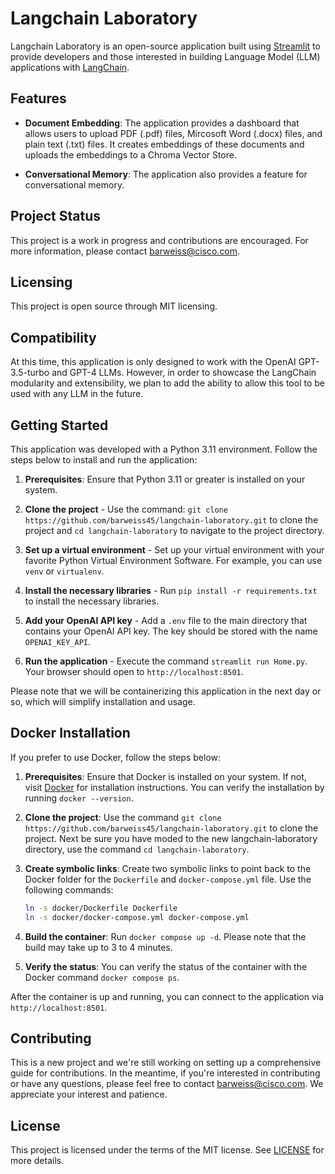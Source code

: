 # Langchain Laboratory

Langchain Laboratory is an open-source application built using [Streamlit](https://docs.streamlit.io/) to provide developers and those interested in building Language Model (LLM) applications with [LangChain](https://python.langchain.com/docs/get_started/introduction.html).

## Features

- **Document Embedding**: The application provides a dashboard that allows users to upload PDF (.pdf) files, Mircosoft Word (.docx) files, and plain text (.txt) files. It creates embeddings of these documents and uploads the embeddings to a Chroma Vector Store.

- **Conversational Memory**: The application also provides a feature for conversational memory.

## Project Status

This project is a work in progress and contributions are encouraged. For more information, please contact [barweiss@cisco.com](mailto:barweiss@cisco.com).

## Licensing

This project is open source through MIT licensing.

## Compatibility

At this time, this application is only designed to work with the OpenAI GPT-3.5-turbo and GPT-4 LLMs. However, in order to showcase the LangChain modularity and extensibility, we plan to add the ability to allow this tool to be used with any LLM in the future.

## Getting Started

This application was developed with a Python 3.11 environment. Follow the steps below to install and run the application:

1. **Prerequisites**: Ensure that Python 3.11 or greater is installed on your system.

2. **Clone the project** - Use the command: `git clone https://github.com/barweiss45/langchain-laboratory.git` to clone the project and `cd langchain-laboratory` to navigate to the project directory.

3. **Set up a virtual environment** - Set up your virtual environment with your favorite Python Virtual Environment Software. For example, you can use `venv` or `virtualenv`.

4. **Install the necessary libraries** - Run `pip install -r requirements.txt` to install the necessary libraries.

5. **Add your OpenAI API key** - Add a `.env` file to the main directory that contains your OpenAI API key. The key should be stored with the name `OPENAI_KEY_API`.

6. **Run the application** -  Execute the command `streamlit run Home.py`. Your browser should open to `http://localhost:8501`.

Please note that we will be containerizing this application in the next day or so, which will simplify installation and usage.

## Docker Installation

If you prefer to use Docker, follow the steps below:

1. **Prerequisites**: Ensure that Docker is installed on your system. If not, visit [Docker](https://docs.docker.com/engine/install/) for installation instructions. You can verify the installation by running `docker --version`.

2. **Clone the project**: Use the command `git clone https://github.com/barweiss45/langchain-laboratory.git` to clone the project. Next be sure you have moded to the new langchain-laboratory directory, use the command `cd langchain-laboratory`.

3. **Create symbolic links**: Create two symbolic links to point back to the Docker folder for the `Dockerfile` and `docker-compose.yml` file. Use the following commands:

    ```bash
    ln -s docker/Dockerfile Dockerfile
    ln -s docker/docker-compose.yml docker-compose.yml
    ```

4. **Build the container**: Run `docker compose up -d`. Please note that the build may take up to 3 to 4 minutes.

5. **Verify the status**: You can verify the status of the container with the Docker command `docker compose ps`.

After the container is up and running, you can connect to the application via `http://localhost:8501`.

## Contributing

This is a new project and we're still working on setting up a comprehensive guide for contributions. In the meantime, if you're interested in contributing or have any questions, please feel free to contact [barweiss@cisco.com](mailto:barweiss@cisco.com). We appreciate your interest and patience.

## License

This project is licensed under the terms of the MIT license. See [LICENSE](LICENSE) for more details.
